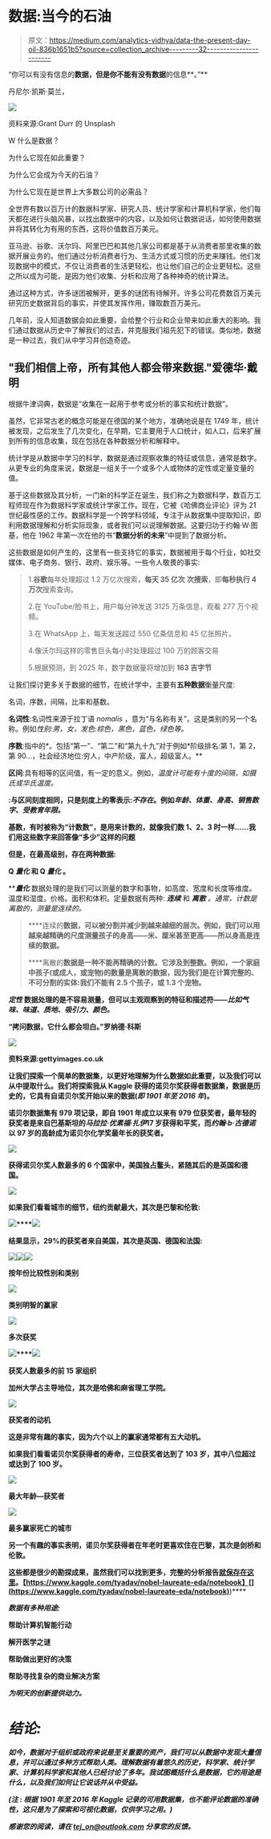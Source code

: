 # 数据:当今的石油

> 原文：<https://medium.com/analytics-vidhya/data-the-present-day-oil-836b1651b5?source=collection_archive---------32----------------------->

“你可以有没有信息的**数据，但是你不能有没有数据**的信息**。”**

丹尼尔·凯斯·莫兰，

![](img/50ebf8e9791a78513ea70473363febdf.png)

资料来源:Grant Durr 的 Unsplash

W 什么是数据？

为什么它现在如此重要？

为什么它会成为今天的石油？

为什么它现在是世界上大多数公司的必需品？

全世界有数以百万计的数据科学家、研究人员、统计学家和计算机科学家，他们每天都在进行头脑风暴，以找出数据中的内容，以及如何让数据说话，如何使用数据并将其转化为有用的东西，这将价值数百万美元。

亚马逊、谷歌、沃尔玛、阿里巴巴和其他几家公司都是基于从消费者那里收集的数据开展业务的。他们通过分析消费者行为、生活方式或习惯的历史来赚钱。他们发现数据中的模式，不仅让消费者的生活更轻松，也让他们自己的企业更轻松。这些之所以成为可能，是因为他们收集、分析和应用了各种神奇的统计算法。

通过这种方式，许多谜团被解开，更多的谜团有待解开。许多公司花费数百万美元研究历史数据背后的事实，并使其发挥作用，赚取数百万美元。

几年前，没人知道数据会如此重要，会给整个行业和企业带来如此重大的影响。我们通过数据从历史中了解我们的过去，并克服我们祖先犯下的错误。类似地，数据是一种过去，我们从中学习并创造奇迹。

## "我们相信上帝，所有其他人都会带来数据."爱德华·戴明

根据牛津词典，数据是“收集在一起用于参考或分析的事实和统计数据”。

虽然，它非常古老的概念可能是在德国的某个地方，准确地说是在 1749 年，统计被发现，之后发生了几次变化，在早期，它主要用于人口统计，如人口，后来扩展到所有的信息收集，现在包括在各种数据分析和解释中。

统计学是从数据中学习的科学，数据是通过观察收集的特征或信息，通常是数字。从更专业的角度来说，数据是一组关于一个或多个人或物体的定性或定量变量的值。

基于这些数据及其分析，一门新的科学正在诞生，我们称之为数据科学，数百万工程师现在作为数据科学家或统计学家工作。现在，它被《哈佛商业评论》评为 21 世纪最性感的工作。数据科学是一个跨学科领域，专注于从数据集中提取知识，即利用数据理解和分析实际现象，或者我们可以说理解数据。这要归功于约翰·W·图基，他在 1962 年第一次在他的书“**数据分析的未来**”中提到了数据分析。

这些数据是如何产生的，这里有一些支持它的事实，数据被用于每个行业，如社交媒体、电子商务、银行、政府、娱乐等。一些令人敬畏的事实:

> 1.**谷歌**每年处理超过 1.2 万亿次搜索，**每天 35 亿次** **次搜索**，即**每秒执行 4 万次**搜索查询。
> 
> 2.在 YouTube/脸书上，用户每分钟发送 3125 万条信息，观看 277 万个视频。
> 
> 3.在 WhatsApp 上，每天发送超过 550 亿条信息和 45 亿张照片。
> 
> 4.像沃尔玛这样的零售巨头每小时处理超过 100 万的顾客交易
> 
> 5.根据预测，到 2025 年，数字数据量将增加到 **163 吉字节**

让我们探讨更多关于数据的细节，在统计学中，主要有**五种数据**衡量尺度:

名词，序数，间隔，比率和基数。

**名词性**:名词性来源于拉丁语 *nomalis* ，意为“与名称有关”。这是类别的另一个名称。例如*性别:男，女，发色:棕色，黑色，蓝色，绿色等。*

**序数**:指中的*。包括“第一”、“第二”和“第九十九”对于例如*阶级排名:第 1，第 2，第 90…，社会经济地位:穷人，中产阶级，富人，超级富人。**

**区间**:具有相等的区间值，有一定的意义。例如，*温度计可能有十度的间隔，如摄氏或华氏温度。*

**:与区间刻度相同，只是刻度上的零表示:*不存在*。例如*年龄、体重、身高、销售数字、受教育年限。***

**基数，有时被称为“计数数”，是用来计数的，就像我们数 1、2、3 时一样……我们用这些数字来回答像“多少”这样的问题**

**但是，在最高级别，存在两种数据:**

**Q ***量化*** 和 Q ***量化*** 。**

*****量化*** 数据处理的是我们可以测量的数字和事物，如高度、宽度和长度等维度。温度和湿度。价格。面积和体积。定量数据有两种: ***连续*** 和 ***离散*** *。*通常，计数是离散的，测量是连续的。**

> ****连续的**数据，可以被分割并减少到越来越细的层次。例如，我们可以用越来越精确的尺度测量孩子的身高——米、厘米甚至更高——所以身高是连续的数据。**
> 
> ****离散的**数据是一种不能再精确的计数。它涉及到整数。例如，一个家庭中孩子(或成人，或宠物)的数量是离散的数据，因为我们是在计算完整的、不可分割的实体:我们不能有 2.5 个孩子，或 1.3 个宠物。**

*****定性*** 数据处理的是不容易测量，但可以主观观察到的特征和描述符——*比如气味、味道、质地、吸引力、颜色。***

****“拷问数据，它什么都会坦白。”罗纳德·科斯****

**![](img/c94c5060f32d9f9588f693ada1078a90.png)**

**资料来源:gettyimages.co.uk**

**让我们探索一个简单的数据集，以更好地理解为什么数据如此重要，以及我们可以从中提取什么。我们将探索我从 Kaggle 获得的诺贝尔奖获得者数据集，数据是历史的，它具有自诺贝尔奖开始以来的数据(*即 1901 年至 2016 年*)。**

**诺贝尔数据集有 979 项记录，即自 1901 年成立以来有 979 位获奖者，最年轻的获奖者是来自巴基斯坦的*马拉拉·优素福·扎伊*17 岁获得和平奖，而*约翰·b·古德诺*以 97 岁的高龄成为诺贝尔化学奖最年长的获奖者。**

**![](img/12b80b7b2bf7c39ffa535e987ce5c5d9.png)**

**获得诺贝尔奖人数最多的 6 个国家中，美国独占鳌头，紧随其后的是英国和德国。**

**![](img/7c96bfb3ffcae94a2e9935a6af67438d.png)**

**如果我们看看城市的细节，纽约贡献最大，其次是巴黎和伦敦:**

**![](img/174327816c773df15242537f8de40489.png)****![](img/96105f7e48bd6826a5f46e0757551825.png)**

**结果显示，29%的获奖者来自美国，其次是英国、德国和法国:**

**![](img/88079aa0a016d8fc1321c2fa23ce4903.png)****![](img/871f475338c17bf5499cc46aac33c40c.png)****![](img/7e873f483da651469abd0ac683451a83.png)**

**按年份比较性别和类别**

**![](img/cfd0e617c9a679de272615104b584995.png)**

**类别明智的赢家**

**![](img/1f63c35b4ab1aebbcbca880a19b3dac7.png)**

**多次获奖**

**![](img/09ea4fc7dd8075dd06a1f0c06de526f1.png)****![](img/e56f7ec42921c20eeef7c3fc73740af8.png)**

**获奖人数最多的前 15 家组织**

**加州大学占主导地位，其次是哈佛和麻省理工学院。**

**![](img/41132a504389e471c827b9be8119cbb8.png)**

**获奖者的动机**

**这是非常有趣的事实，因为六个以上的赢家通常都有五大动机。**

**如果我们看看诺贝尔奖获得者的寿命，三位获奖者达到了 103 岁，其中八位超过或达到了 100 岁。**

**![](img/cc63ebb41ea58df3b4cad92c908b204d.png)**

**最大年龄—获奖者**

**![](img/071d9bf5bfe2f3708df20987fba65763.png)**

**最多赢家死亡的城市**

**另一个有趣的事实表明，诺贝尔奖获得者在年老时更喜欢住在巴黎，其次是剑桥和伦敦。**

**这些都是很少的勘探成果，虽然我们可以找到更多，完整的分析报告[就保存在这里](https://www.kaggle.com/tyadav/nobel-laureate-eda/notebook)。【https://www.kaggle.com/tyadav/nobel-laureate-eda/notebook】[](https://www.kaggle.com/tyadav/nobel-laureate-eda/notebook)**)****

*****数据有多种用途:*****

****帮助计算机智能行动****

****解开医学之谜****

****帮助做出更好的决策****

****帮助寻找复杂的商业解决方案****

***为明天的创新提供动力。***

# *****结论:*****

***如今，数据对于组织或政府来说是至关重要的资产，我们可以从数据中发现大量信息，并可以通过多种方式帮助人类。理解数据有着悠久的历史，科学家、统计学家、计算机科学家和其他人已经讨论了多年。我试图概括什么是数据，它的用途是什么，以及我们如何让它说话并从中受益。***

***(**注** : *根据 1901 年至 2016 年 Kaggle 记录的可用数据集，也不能评论数据的准确性，这只是为了探索和可视化数据，仅供学习之用。)****

***感谢您的阅读，请在 tej_on@outlook.com 分享您的反馈。***